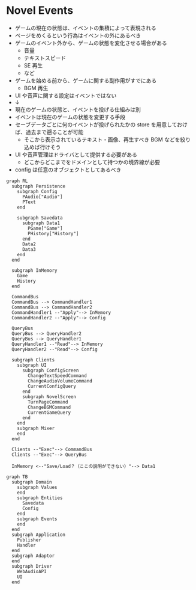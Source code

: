 # Novel Events

- ゲームの現在の状態は、イベントの集積によって表現される
- ページをめくるという行為はイベントの外にあるべき
- ゲームのイベント外から、ゲームの状態を変化させる場合がある
  - 音量
  - テキストスピード
  - SE 再生
  - など
- ゲームを始める前から、ゲームに関する副作用がすでにある
  - BGM 再生
- UI や音声に関する設定はイベントではない
- ↓
- 現在のゲームの状態と、イベントを投げる仕組みは別
- イベントは現在のゲームの状態を変更する手段
- セーブデータごとに何のイベントが投げられたかの store を用意しておけば、過去まで遡ることが可能
  - そこから表示されているテキスト・画像、再生すべき BGM などを絞り込めば行けそう
- UI や音声管理はドライバとして提供する必要がある
  - どこからどこまでをドメインとして持つかの境界線が必要
- config は任意のオブジェクトとしてあるべき

```mermaid
graph RL
  subgraph Persistence
    subgraph Config
      PAudio["Audio"]
      PText
    end

    subgraph Savedata
      subgraph Data1
        PGame["Game"]
        PHistory["History"]
      end
      Data2
      Data3
    end
  end

  subgraph InMemory
    Game
    History
  end

  CommandBus
  CommandBus --> CommandHandler1
  CommandBus --> CommandHandler2
  CommandHandler1 --"Apply"--> InMemory
  CommandHandler2 --"Apply"--> Config

  QueryBus
  QueryBus --> QueryHandler2
  QueryBus --> QueryHandler1
  QueryHandler1 --"Read"--> InMemory
  QueryHandler2 --"Read"--> Config

  subgraph Clients
    subgraph UI
      subgraph ConfigScreen
        ChangeTextSpeedCommand
        ChangeAudioVolumeCommand
        CurrentConfigQuery
      end
      subgraph NovelScreen
        TurnPageCommand
        ChangeBGMCommand
        CurrentGameQuery
      end
    end
    subgraph Mixer
    end
  end

  Clients --"Exec"--> CommandBus
  Clients --"Exec"--> QueryBus

  InMemory <--"Save/Load？（ここの説明ができない）"--> Data1
```

```mermaid
graph TB
  subgraph Domain
    subgraph Values
    end
    subgraph Entities
      Savedata
      Config
    end
    subgraph Events
    end
  end
  subgraph Application
    Publisher
    Handler
  end
  subgraph Adaptor
  end
  subgraph Driver
    WebAudioAPI
    UI
  end
```

